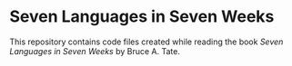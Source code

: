 # Seven Languages in Seven Weeks
This repository contains code files created while reading the book *Seven Languages in Seven Weeks* by Bruce A. Tate.
